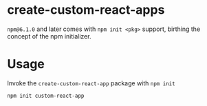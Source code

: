 # create-custom-react-apps

`npm@6.1.0` and later comes with `npm init <pkg>` support, birthing the concept of the
npm initializer. 

# Usage

Invoke the `create-custom-react-app` package with `npm init`

```bash
npm init custom-react-app
```
